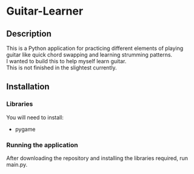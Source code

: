 # Guitar-Learner

## Description

This is a Python application for practicing different elements of playing guitar like quick chord swapping and learning strumming patterns.<br>
I wanted to build this to help myself learn guitar.<br>
This is not finished in the slightest currently.

## Installation

### Libraries
You will need to install:
- pygame

### Running the application
After downloading the repository and installing the libraries required, run main.py.
